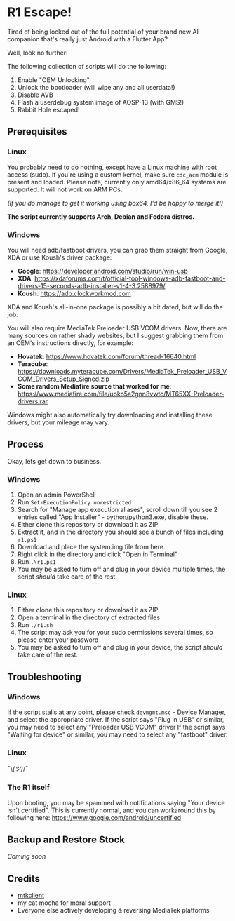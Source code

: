 # R1 Escape!

Tired of being locked out of the full potential of your brand new AI companion that's really just Android with a Flutter App?

Well, look no further!

The following collection of scripts will do the following:

 1. Enable "OEM Unlocking"
 2. Unlock the bootloader (will wipe any and all userdata!)
 3. Disable AVB
 4. Flash a userdebug system image of AOSP-13 (with GMS!)
 5. Rabbit Hole escaped!

## Prerequisites
### Linux
You probably need to do nothing, except have a Linux machine with root access (sudo).
If you're using a custom kernel, make sure `cdc_acm` module is present and loaded.
Please note, currently only amd64/x86_64 systems are supported. It will not work on ARM PCs.

*(If you do manage to get it working using box64, I'd be happy to merge it!)*

**The script currently supports Arch, Debian and Fedora distros.**

### Windows
You will need adb/fastboot drivers, you can grab them straight from Google, XDA or use Koush's driver package:
- **Google**: https://developer.android.com/studio/run/win-usb
- **XDA**: https://xdaforums.com/t/official-tool-windows-adb-fastboot-and-drivers-15-seconds-adb-installer-v1-4-3.2588979/
- **Koush**: https://adb.clockworkmod.com

XDA and Koush's all-in-one package is possibly a bit dated, but will do the job.

You will also require MediaTek Preloader USB VCOM drivers. Now, there are many sources on rather shady websites, but I suggest grabbing them from an OEM's instructions directly, for example:
 - **Hovatek**: https://www.hovatek.com/forum/thread-16640.html
 - **Teracube**: https://downloads.myteracube.com/Drivers/MediaTek_Preloader_USB_VCOM_Drivers_Setup_Signed.zip 
 - **Some random Mediafire source that worked for me**: https://www.mediafire.com/file/uoko5a2gnn8vwtc/MT65XX-Preloader-drivers.rar

Windows might also automatically try downloading and installing these drivers, but your mileage may vary.

## Process
Okay, lets get down to business.
### Windows
1. Open an admin PowerShell
2. Run `Set-ExecutionPolicy unrestricted`
3. Search for "Manage app execution aliases", scroll down till you see 2 entries called "App Installer" - python/python3.exe, disable these.
4. Either clone this repository or download it as ZIP
5. Extract it, and in the directory you should see a bunch of files including `r1.ps1`
6. Download and place the system.img file from here.
7. Right click in the directory and click "Open in Terminal"
8. Run `.\r1.ps1`
9. You may be asked to turn off and plug in your device multiple times, the script _should_ take care of the rest.

### Linux
1. Either clone this repository or download it as ZIP
2. Open a terminal in the directory of extracted files
3. Run `./r1.sh`
4. The script may ask you for your sudo permissions several times, so please enter your password
5. You may be asked to turn off and plug in your device, the script _should_ take care of the rest.

## Troubleshooting
### Windows
If the script stalls at any point, please check `devmgmt.msc` - Device Manager, and select the appropriate driver.
If the script says "Plug in USB" or similar, you may need to select any "Preloader USB VCOM" driver
If the script says "Waiting for device" or similar, you may need to select any "fastboot" driver.

### Linux
¯\\_(ツ)_/¯

### The R1 itself
Upon booting, you may be spammed with notifications saying "Your device isn't certified". This is currently normal, and you can workaround this by following here:
https://www.google.com/android/uncertified

## Backup and Restore Stock

*Coming soon*


## Credits
- [mtkclient](https://github.com/bkerler/mtkclient/)
- my cat mocha for moral support
- Everyone else actively developing & reversing MediaTek platforms


